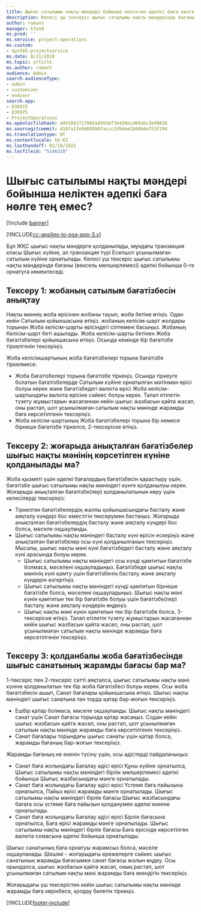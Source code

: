 ```yaml
---
title: Шығыс сатылымы нақты мәндері бойынша неліктен әдепкі баға нөлге тең емес?
description: Келесі үш тексеріс шығыс сатылымы нақты мәндерінде бағаны әдепкі бойынша 0-ге орнатуға көмектеседі.
author: rumant
manager: kfend
ms.prod: ''
ms.service: project-operations
ms.custom:
- dyn365-projectservice
ms.date: 8/21/2018
ms.topic: article
ms.author: rumant
audience: Admin
search.audienceType:
- admin
- customizer
- enduser
search.app:
- D365CE
- D365PS
- ProjectOperations
ms.openlocfilehash: d4910d3727085a45036f3b438ecd69abc3e99836
ms.sourcegitcommit: 418fa1fe9d605b8faccc2d5dee1b04b4e753f194
ms.translationtype: HT
ms.contentlocale: kk-KZ
ms.lasthandoff: 02/10/2021
ms.locfileid: "5146310"
---
```

# <a name="why-is-the-price-defaulting-to-zero-on-expense-sales-actuals"></a>Шығыс сатылымы нақты мәндері бойынша неліктен әдепкі баға нөлге тең емес?

[!include [banner](../includes/psa-now-project-operations.md)]

[!INCLUDE[cc-applies-to-psa-app-3.x](../includes/cc-applies-to-psa-app-3x.md)]

Бұл ЖҚС шығыс нақты мәндерге қолданылады, мұндағы транзакция класы Шығыс күйіне, ал транзакция түрі Есепшот ұсынылмаған сатылым күйіне орнатылады. Келесі үш тексеріс шығыс сатылымы нақты мәндерінде бағаны (вексель мөлшерлемесі) әдепкі бойынша 0-ге орнатуға көмектеседі.

## <a name="check-1-identify-the-sales-price-list-for-project"></a>Тексеру 1: жобаның сатылым бағатізбесін анықтау

Нақты мәннің жоба өрісінен жобаны тауып, жоба бетіне өтіңіз. Одан кейін Сатылым қойыншасына өтіңіз. жобаның келісім-шарт жолдары торынан Жоба келісім-шарты өрісіндегі сілтемені басыңыз. Жобаның Келісім-шарт беті ашылады. Жоба келісім-шарты бетінен Жоба бағатізбелері қойыншасына өтіңіз. Осында кемінде бір бағатізбе тіркелгенін тексеріңіз.

Жоба келісімшартының жоба бағатізбелері торына бағатізбе тіркелмесе:

- Жоба бағатізбелері торына бағатізбе тіркеңіз. Осында тіркеуге болатын бағатізбелерде Сатылым күйіне орнатылған мәтінмән өрісі болуы керек және бағатізбедегі валюта өрісі Жоба келісім-шартындағы валюта өрісіне сәйкес болуы керек. Талап етілетін түзету жұмыстарын жасағаннан кейін шығыс жазбасын қайта жасап, оны растап, шот ұсынылмаған сатылым нақты мәнінде жарамды баға көрсетілгенін тексеріңіз.
- Жоба келісім-шартының Жоба бағатізбелері торына бір немесе бірнеше бағатізбе тіркелсе, 2-тексеріске өтіңіз.

## <a name="check-2-are-any-of-the-price-lists-identified-above-valid-for-the-specific-date-of-the-expense-actual"></a>Тексеру 2: жоғарыда анықталған бағатізбелер шығыс нақты мәнінің көрсетілген күніне қолданылады ма?

Жоба қызметі үшін әдепкі бағалардың бағатізбесін қарастыру үшін, бағатізбе шығыс сатылымы нақты мәніндегі күнге қолданылуы керек. Жоғарыда анықталған бағатізбе(лер) қолданылатынын көру үшін келесілерді тексеріңіз:

- Тіркелген бағатізбелердің жалпы қойыншасындағы басталу және аяқталу күндері бос еместігін тексерумен бастаңыз. Жоғарыда анықталған бағатізбелердің басталу және аяқталу күндері бос болса, мәселе оқшауланды. 
- Шығыс сатылымы нақты мәніндегі басталу күні өрісін ескеріңіз және анықталған бағатізбелер осы күні қолданылғанын тексеріңіз. Мысалы, шығыс нақты мәні күні бағатізбедегі басталу және аяқталу күні арасында болуы керек. 
    - Шығыс сатылымы нақты мәніндегі осы күнді қамтитын бағатізбе болмаса, мәселені оқшауладыңыз. Бағатізбеде шығыс нақты мәнінің күні қамту үшін бағатізбенің басталу және аяқталу күндерін өзгертіңіз. 
    - Шығыс сатылымы нақты мәніндегі күнді қамтитын бірнеше бағатізбе болса, мәселені оқшауладыңыз. Шығыс нақты мәні күнін қамтитын тек бір бағатізбе болуы үшін бағатізбе(лер) басталу және аяқталу күндерін өңдеңіз. 
    - Шығыс нақты мәні күнін қамтитын тек бір бағатізбе болса, 3-тексеріске өтіңіз.
Талап етілетін түзету жұмыстарын жасағаннан кейін шығыс жазбасын қайта жасап, оны растап, шот ұсынылмаған сатылым нақты мәнінде жарамды баға көрсетілгенін тексеріңіз.

## <a name="check-3-is-there-a-valid-price-for-the-expense-category-in-the-applicable-project-price-list"></a>Тексеру 3: қолданбалы жоба бағатізбесінде шығыс санатының жарамды бағасы бар ма? 

1-тексеріс пен 2-тексеріс сәтті аяқталса, шығыс сатылымы нақты мәні күніне қолданылатын тек бір жоба бағатізбесі болуы керек. Осы жоба бағатізбесін ашып, Санат бағалары қойыншасына өтіңіз. Шығыс нақты мәніндегі шығыс санатына тән торда қатар бар-жоғын тексеріңіз.
 
- Ешбір қатар болмаса, мәселе оқшауланды. Шығыс нақты мәніндегі санат үшін Санат бағасы торында қатар жасаңыз. Содан кейін шығыс жазбасын қайта жасап, оны растап, шот ұсынылмаған сатылым нақты мәнінде жарамды баға көрсетілгенін тексеріңіз. 
- Санат бағалары торындағы шығыс санаты үшін қатар болса, жарамды бағаның бар-жоғын тексеріңіз.

Жарамды бағаның не екенін түсіну үшін, осы әдістерді пайдаланыңыз:

- Санат баға жолындағы Бағалау әдісі өрісі Құны күйіне орнатылса, Шығыс сатылымы нақты мәніндегі бірлік мөлшерлемесі әдепкі бойынша Шығыс жазбасындағы мәнге орнатылады.
- Санат баға жолындағы Бағалау әдісі өрісі Үстеме баға пайызына орнатылса, Пайыз өрісі жарамды мәнге орнатылады. Шығыс сатылымы нақты мәніндегі бірлік бағасы Шығыс жазбасындағы бағаға осы үстеме баға пайызын қолданумен әдепкі мәніне орнатылады.
- Санат баға жолындағы Бағалау әдісі өрісі Бірлік бағасына орнатылса, Баға өрісі жарамды мәнге орнатылады. Шығыс сатылымы нақты мәніндегі бірлік бағасы Баға өрісінде көрсетілген валюта сомасына әдепкі бойынша орнатылады.

Шығыс санатының баға орнатуы жарамсыз болса, мәселе оқшауланады. Шешімі - жоғарыдағы ережелерге сәйкес шығыс санатының жарамды бағасымен санат бағасы жолын өңдеу. Осы орындалса, шығыс жазбасын қайта жасап, оның растап, шот ұсынылмаған сатылым нақты мәні жарамды баға екендігін тексеріңіз.

Жоғарыдағы үш тексерістен кейін шығыс сатылымы нақты мәнінде жарамды баға көрінбесе, қолдау билетін тіркеңіз.




[!INCLUDE[footer-include](../includes/footer-banner.md)]